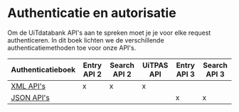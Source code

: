 ---
---

# Authenticatie en autorisatie

Om de UiTdatabank API's aan te spreken moet je je voor elke request authenticeren. In dit boek lichten we de verschillende authenticatiemethoden toe voor onze API's.

| Authenticatieboek | Entry API 2 | Search API 2 | UiTPAS API | Entry API 3 | Search API 3 |
| -- | -- | -- | -- | -- | -- | 
| [XML API's](https://documentatie.uitdatabank.be/content/authenticatie-autorisatie/latest/authenticatie-XML-apis.html) | x | x | x |  |  | 
| [JSON API's](https://documentatie.uitdatabank.be/content/authenticatie-autorisatie/latest/authenticatie-JSON-apis.html) |  |  | | x | x | 
